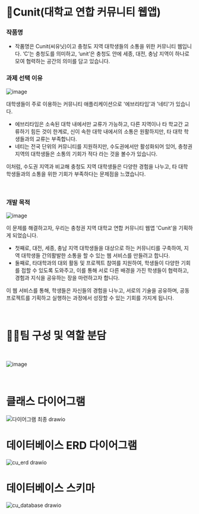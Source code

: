 # 🏫Cunit(대학교 연합 커뮤니티 웹앱)

### 작품명
- 작품명은 Cunit(씨유닛)이고 충청도 지역 대학생들의 소통을 위한 커뮤니티 웹입니다. ‘C’는 충청도를 의미하고, ‘unit’은 충청도 안에 세종, 대전, 충남 지역이 하나로 모여 협력하는 공간의 의미를 담고 있습니다.

### 과제 선택 이유
![image](https://github.com/user-attachments/assets/ddbf90ff-26b6-4a3b-a68a-239f0c736da3)

대학생들이 주로 이용하는 커뮤니티 애플리케이션으로 '에브리타임'과 '네티'가 있습니다.
- 에브리타임은 소속된 대학 내에서만 교류가 가능하고, 다른 지역이나 타 학교간 교류하기 힘든 것이 한계로, 신이 속한 대학 내에서의 소통은 원활하지만, 타 대학 학생들과의 교류는 부족합니다.
- 네티는 전국 단위의 커뮤니티를 지원하지만, 수도권에서만 활성화되어 있어, 충청권 지역의 대학생들은 소통의 기회가 적다 라는 것을 볼수가 있습니다. 

이처럼, 수도권 지역과 비교해 충청도 지역 대학생들은 다양한 경험을 나누고, 타 대학 학생들과의 소통을 위한 기회가 부족하다는 문제점을 느꼈습니다.

<br>

### 개발 목적
![image](https://github.com/user-attachments/assets/7fc1c357-3800-4a8d-863c-c11f6bcefbad)

이 문제를 해결하고자, 우리는 충청권 지역 대학교 연합 커뮤니티 웹앱 'Cunit'을 기획하게 되었습니다.
 - 첫째로, 대전, 세종, 충남 지역 대학생들을 대상으로 하는 커뮤니티를 구축하여, 지역 대학생들 간의활발한 소통을 할 수 있는 웹 서비스를 만들려고 합니다.
 - 둘째로, 타대학과의 대외 활동 및 프로젝트 참여를 지원하여, 학생들이 다양한 기회를 접할 수 있도록 도와주고, 
이를 통해 서로 다른 배경을 가진 학생들이 협력하고, 경험과 지식을 공유하는 장을 마련하고자 합니다.
 
 이 웹 서비스를 통해, 학생들은 자신들의 경험을 나누고, 서로의 기술을 공유하며, 
공동 프로젝트를 기획하고 실행하는 과정에서 성장할 수 있는 기회를 가지게 됩니다. 

<br>

# 🧑‍💻팀 구성 및 역할 분담
<br>

![image](https://github.com/user-attachments/assets/33dad3f7-2ed0-4aa2-899c-087922b98eac)


<br> 

# 클래스 다이어그램

![다이어그램 최종 drawio](https://github.com/user-attachments/assets/d1001af8-7642-4579-b7d0-c3031f1119af)

# 데이터베이스 ERD 다이어그램
![cu_erd drawio](https://github.com/user-attachments/assets/22c84e85-f915-45e3-8806-72b6fbcfcb5c)

# 데이터베이스 스키마

![cu_database drawio](https://github.com/user-attachments/assets/6f0ab1a9-d84a-4f44-85e5-ce0d35a27e37)

